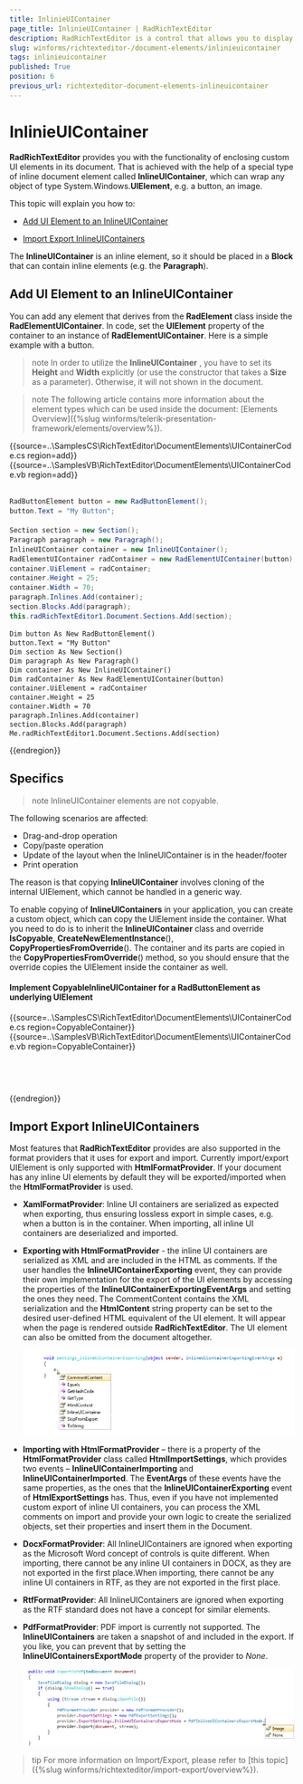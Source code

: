```yaml
---
title: InlinieUIContainer
page_title: InlinieUIContainer | RadRichTextEditor
description: RadRichTextEditor is a control that allows you to display and edit rich text content including sections, paragraphs, spans, italic text, bold text, inline images, tables etc.
slug: winforms/richtexteditor-/document-elements/inlinieuicontainer
tags: inlinieuicontainer
published: True
position: 6
previous_url: richtexteditor-document-elements-inlineuicontainer
---
```


# InlinieUIContainer
 
__RadRichTextEditor__ provides you with the functionality of enclosing custom UI elements in its document. That is achieved with the help of a special type of inline document element called __InlineUIContainer__, which can wrap any object of type System.Windows.__UIElement__, e.g. a button, an image.
      
This topic will explain you how to:

* [Add UI Element to an InlineUIContainer](#add-ui-element-to-an-inlineuicontainer)

* [Import Export InlineUIContainers](#import-export-inlineuicontainers)

The __InlineUIContainer__ is an inline element, so it should be placed in a __Block__ that can contain inline elements (e.g. the __Paragraph__).      

## Add UI Element to an InlineUIContainer

You can add any element that derives from the **RadElement** class inside the __RadElementUIContainer__. In code, set the __UIElement__ property of the container to an instance of __RadElementUIContainer__. Here is a simple example with a button.
        
>note In order to utilize the __InlineUIContainer__ , you have to set its __Height__ and __Width__ explicitly (or use the constructor that takes a __Size__ as a parameter). Otherwise, it will not shown in the document.
>

>note The following article contains more information about the element types which can be used inside the document: [Elements Overview]({%slug winforms/telerik-presentation-framework/elements/overview%}).
>

{{source=..\SamplesCS\RichTextEditor\DocumentElements\UIContainerCode.cs region=add}} 
{{source=..\SamplesVB\RichTextEditor\DocumentElements\UIContainerCode.vb region=add}} 

````C#
            
RadButtonElement button = new RadButtonElement();
button.Text = "My Button";
            
Section section = new Section();
Paragraph paragraph = new Paragraph();
InlineUIContainer container = new InlineUIContainer();
RadElementUIContainer radContainer = new RadElementUIContainer(button);
container.UiElement = radContainer;
container.Height = 25;
container.Width = 70;
paragraph.Inlines.Add(container);
section.Blocks.Add(paragraph);
this.radRichTextEditor1.Document.Sections.Add(section);

````
````VB.NET
Dim button As New RadButtonElement()
button.Text = "My Button"
Dim section As New Section()
Dim paragraph As New Paragraph()
Dim container As New InlineUIContainer()
Dim radContainer As New RadElementUIContainer(button)
container.UiElement = radContainer
container.Height = 25
container.Width = 70
paragraph.Inlines.Add(container)
section.Blocks.Add(paragraph)
Me.radRichTextEditor1.Document.Sections.Add(section)

````

{{endregion}} 

## Specifics

>note InlineUIContainer elements are not copyable.

The following scenarios are affected:

* Drag-and-drop operation
* Copy/paste operation
* Update of the layout when the InlineUIContainer is in the header/footer
* Print operation

The reason is that copying **InlineUIContainer** involves cloning of the internal UIElement, which cannot be handled in a generic way.

To enable copying of **InlineUIContainers** in your application, you can create a custom object, which can copy the UIElement inside the container. What you need to do is to inherit the **InlineUIContainer** class and override **IsCopyable**, **CreateNewElementInstance**(), **CopyPropertiesFromOverride**(). The container and its parts are copied in the **CopyPropertiesFromOverride**() method, so you should ensure that the override copies the UIElement inside the container as well.

#### Implement CopyableInlineUIContainer for a RadButtonElement as underlying UIElement

{{source=..\SamplesCS\RichTextEditor\DocumentElements\UIContainerCode.cs region=CopyableContainer}} 
{{source=..\SamplesVB\RichTextEditor\DocumentElements\UIContainerCode.vb region=CopyableContainer}} 

````C#
            


````
````VB.NET


````

{{endregion}} 


##  Import Export InlineUIContainers      

Most features that __RadRichTextEditor__ provides are also supported in the format providers that it uses for export and import. Currently import/export UIElement is only supported with __HtmlFormatProvider__. If your document has any inline UI elements by default they will be exported/imported when the __HtmlFormatProvider__ is used.

* **XamlFormatProvider**: Inline UI containers are serialized as expected when exporting, thus ensuring lossless export in simple cases, e.g. when a button is in the container. When importing, all inline UI containers are deserialized and imported.
        
* __Exporting with HtmlFormatProvider__ - the inline UI containers are serialized as XML and are included in the HTML as comments. If the user handles the __InlineUIContainerExporting__ event, they can provide their own implementation for the export of the UI elements by accessing the properties of the __InlineUIContainerExportingEventArgs__ and setting the ones they need. The CommentContent contains the XML serialization and the __HtmlContent__ string property can be set to the desired user-defined HTML equivalent of the UI element. It will appear when the page is rendered outside **RadRichTextEditor**. The UI element can also be omitted from the document altogether.
            
	![richtexteditor-document-elements-inlineuicontainer 001](images/richtexteditor-document-elements-inlineuicontainer001.png)

* __Importing with HtmlFormatProvider__ – there is a property of the **HtmlFormatProvider** class called __HtmlImportSettings__, which provides two events – __InlineUIContainerImporting__ and __InlineUIContainerImported__. The __EventArgs__ of these events have the same properties, as the ones that the __InlineUIContainerExporting__ event of __HtmlExportSettings__ has. Thus, even if you have not implemented custom export of inline UI containers, you can process the XML comments on import and provide your own logic to create the serialized objects, set their properties and insert them in the Document.

* **DocxFormatProvider**: All InlineUIContainers are ignored when exporting as the Microsoft Word concept of controls is quite different. When importing, there cannot be any inline UI containers in DOCX, as they are not exported in the first place.When importing, there cannot be any inline UI containers in RTF, as they are not exported in the first place.

* **RtfFormatProvider**: All InlineUIContainers are ignored when exporting as the RTF standard does not have a concept for similar elements.

* **PdfFormatProvider**: PDF import is currently not supported. The **InlineUIContainers** are taken a snapshot of and included in the export. If you like, you can prevent that by setting the **InlineUIContainersExportMode** property of the provider to *None*.

	![richtexteditor-document-elements-inlineuicontainer 002](images/richtexteditor-document-elements-inlineuicontainer002.png)
            
>tip For more information on Import/Export, please refer to [this topic]({%slug winforms/richtexteditor/import-export/overview%}).
>

